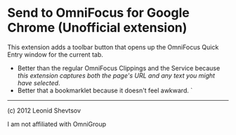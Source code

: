 # Send to OmniFocus for Google Chrome (Unofficial extension) 

This extension adds a toolbar button that opens up the OmniFocus Quick Entry window for the current tab.

* Better than the regular OmniFocus Clippings and the Service because *this extension captures both the page's URL and any text you might have selected*.
* Better that a bookmarklet because it doesn't feel awkward.
`
* * *

(c) 2012 Leonid Shevtsov

I am not affiliated with OmniGroup
